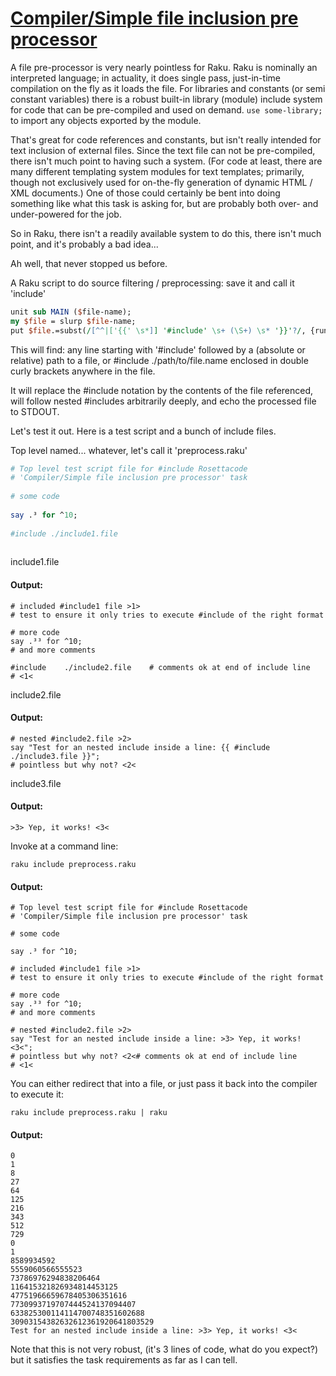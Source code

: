 [1]: https://rosettacode.org/wiki/Compiler/Simple_file_inclusion_pre_processor

# [Compiler/Simple file inclusion pre processor][1]

A file pre-processor is very nearly pointless for Raku. Raku is nominally an interpreted language; in actuality, it does single pass, just-in-time compilation on the fly as it loads the file. For libraries and constants (or semi constant variables) there is a robust built-in library (module) include system for code that can be pre-compiled and used on demand. `use some-library;` to import any objects exported by the module.



That's great for code references and constants, but isn't really intended for text inclusion of external files. Since the text file can not be pre-compiled, there isn't much point to having such a system. (For code at least, there are many different templating system modules for text templates; primarily, though not exclusively used for on-the-fly generation of dynamic HTML / XML documents.) One of those could certainly be bent into doing something like what this task is asking for, but are probably both over- and under-powered for the job.



So in Raku, there isn't a readily available system to do this, there isn't much point, and it's probably a bad idea...





Ah well, that never stopped us before.





A Raku script to do source filtering / preprocessing: save it and call it 'include'

```perl
unit sub MAIN ($file-name);
my $file = slurp $file-name;
put $file.=subst(/[^^|['{{' \s*]] '#include' \s+ (\S+) \s* '}}'?/, {run(«$*EXECUTABLE-NAME $*PROGRAM-NAME $0», :out).out.slurp(:close).trim}, :g);
```


This will find: any line starting with '#include' followed by a (absolute or relative) path to a file, or #include ./path/to/file.name enclosed in double curly brackets anywhere in the file.



It will replace the #include notation by the contents of the file referenced, will follow nested #includes arbitrarily deeply, and echo the processed file to STDOUT.



Let's test it out. Here is a test script and a bunch of include files.



Top level named... whatever, let's call it 'preprocess.raku'

```perl
# Top level test script file for #include Rosettacode
# 'Compiler/Simple file inclusion pre processor' task
 
# some code
 
say .³ for ^10;
 
#include ./include1.file
 
```


include1.file


#### Output:
```
# included #include1 file >1>
# test to ensure it only tries to execute #include of the right format

# more code
say .³³ for ^10;
# and more comments

#include    ./include2.file    # comments ok at end of include line
# <1<
```


include2.file


#### Output:
```
# nested #include2.file >2>
say "Test for an nested include inside a line: {{ #include ./include3.file }}";
# pointless but why not? <2<
```


include3.file


#### Output:
```
>3> Yep, it works! <3<
```


Invoke at a command line:



`raku include preprocess.raku`


#### Output:
```
# Top level test script file for #include Rosettacode
# 'Compiler/Simple file inclusion pre processor' task

# some code

say .³ for ^10;

# included #include1 file >1>
# test to ensure it only tries to execute #include of the right format

# more code
say .³³ for ^10;
# and more comments

# nested #include2.file >2>
say "Test for an nested include inside a line: >3> Yep, it works! <3<";
# pointless but why not? <2<# comments ok at end of include line
# <1<
```


You can either redirect that into a file, or just pass it back into the compiler to execute it:



`raku include preprocess.raku | raku`


#### Output:
```
0
1
8
27
64
125
216
343
512
729
0
1
8589934592
5559060566555523
73786976294838206464
116415321826934814453125
47751966659678405306351616
7730993719707444524137094407
633825300114114700748351602688
30903154382632612361920641803529
Test for an nested include inside a line: >3> Yep, it works! <3<
```


Note that this is not very robust, (it's 3 lines of code, what do you expect?) but it satisfies the task requirements as far as I can tell.
